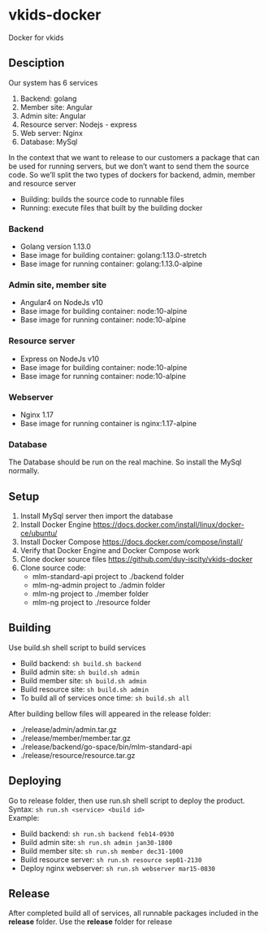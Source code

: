 # vkids-docker
Docker for vkids

## Desciption
Our system has 6 services
1. Backend: golang
2. Member site: Angular
3. Admin site: Angular
4. Resource server: Nodejs - express
5. Web server: Nginx
6. Database: MySql

In the context that we want to release to our customers a package that can be used for running servers, but we don’t want to send them the source code. So we’ll split the two types of dockers for backend, admin, member and resource server
- Building: builds the source code to runnable files
- Running: execute files that built by the building docker

### Backend
- Golang version 1.13.0
- Base image for building container: golang:1.13.0-stretch
- Base image for running container: golang:1.13.0-alpine
### Admin site, member site
- Angular4 on NodeJs v10
- Base image for building container: node:10-alpine
- Base image for running container: node:10-alpine
### Resource server
- Express on NodeJs v10
- Base image for building container: node:10-alpine
- Base image for running container: node:10-alpine
### Webserver
- Nginx 1.17
- Base image for running container is nginx:1.17-alpine
### Database
The Database should be run on the real machine. So install the MySql normally.

## Setup
1. Install MySql server then import the database
2. Install Docker Engine https://docs.docker.com/install/linux/docker-ce/ubuntu/
3. Install Docker Compose https://docs.docker.com/compose/install/
4. Verify that Docker Engine and Docker Compose work
5. Clone docker source files https://github.com/duy-iscity/vkids-docker
6. Clone source code:
    - mlm-standard-api project to ./backend folder
    - mlm-ng-admin project to ./admin folder
    - mlm-ng project to ./member folder
    - mlm-ng project to ./resource folder

## Building 
Use build.sh shell script to build services
- Build backend:  ```sh build.sh backend```
- Build admin site:  ```sh build.sh admin```
- Build member site:  ```sh build.sh admin```
- Build resource site:  ```sh build.sh admin```
- To build all of services once time:  ```sh build.sh all```     

After building bellow files will appeared in the release folder:
  - ./release/admin/admin.tar.gz
  - ./release/member/member.tar.gz
  - ./release/backend/go-space/bin/mlm-standard-api
  - ./release/resource/resource.tar.gz
  
## Deploying
Go to release folder, then use run.sh shell script to deploy the product.   
Syntax: ```sh run.sh <service> <build id>```    
Example:  
- Build backend: ```sh run.sh backend feb14-0930```
- Build admin site: ```sh run.sh admin jan30-1800```
- Build member site: ```sh run.sh member dec31-1000```
- Build resource server: ```sh run.sh resource sep01-2130```
- Deploy nginx webserver: ```sh run.sh webserver mar15-0830```

## Release
After completed build all of services, all runnable packages included in the **release** folder. Use the **release** folder for release
